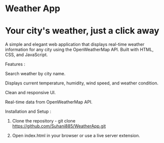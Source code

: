 # Weather App
# Your city's weather, just a click away

A simple and elegant web application that displays real-time weather information for any city using the OpenWeatherMap API. Built with HTML, CSS, and JavaScript.


Features :

Search weather by city name.

Displays current temperature, humidity, wind speed, and weather condition.

Clean and responsive UI.

Real-time data from OpenWeatherMap API.




Installation and Setup :

1. Clone the repository -
   git clone https://github.com/Suhani885/WeatherApp.git

2. Open index.html in your browser or use a live server extension.

